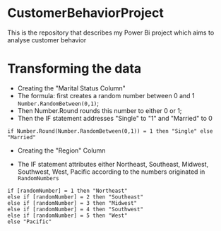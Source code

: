 # CustomerBehaviorProject
This is the repository that describes my Power Bi project which aims to analyse customer behavior


# Transforming the data


- Creating the "Marital Status Column"
 - The formula: first creates a random number between 0 and 1 `Number.RandomBetween(0,1)`;
 - Then Number.Round rounds this number to either 0 or 1;
 - Then the IF statement addresses "Single" to "1" and "Married" to 0
   
```
if Number.Round(Number.RandomBetween(0,1)) = 1 then "Single" else "Married"
```

- Creating the "Region" Column

- The IF statement attributes either Northeast, Southeast, Midwest, Southwest, West, Pacific according to the numbers originated in `RandomNumbers`
```
if [randomNumber] = 1 then "Northeast"
else if [randomNumber] = 2 then "Southeast"
else if [randomNumber] = 3 then "Midwest"
else if [randomNumber] = 4 then "Southwest"
else if [randomNumber] = 5 then "West"
else "Pacific"
```
